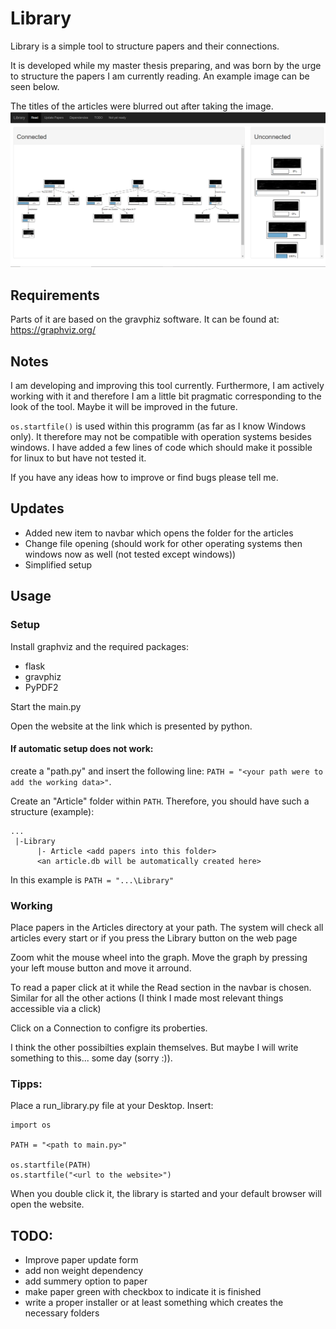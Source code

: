 # Library

Library is a simple tool to structure papers and their connections.

It is developed while my master thesis preparing, and was born by the urge to structure the papers I am currently reading.
An example image can be seen below. 


The titles of the articles were blurred out after taking the image.
![Example image](images/example.png)

## Requirements
Parts of it are based on the gravphiz software. 
It can be found at: https://graphviz.org/

## Notes
I am developing and improving this tool currently.
Furthermore, I am actively working with it and therefore 
I am a little bit pragmatic corresponding to the look of the tool.
Maybe it will be improved in the future.

`os.startfile()` is used within this programm (as far as I know Windows only). 
It therefore may not be compatible with operation systems besides windows.
I have added a few lines of code which should make it possible for linux to but have not tested it.


If you have any ideas how to improve or find bugs please tell me.

## Updates
- Added new item to navbar which opens the folder for the articles
- Change file opening (should work for other operating systems then windows now as well (not tested except windows))
- Simplified setup

## Usage
### Setup
Install graphviz and the required packages:
- flask
- gravphiz
- PyPDF2

Start the main.py

Open the website at the link which is presented by python.



#### If automatic setup does not work:
create a "path.py" and insert the following line:
```PATH = "<your path were to add the working data>"```.

Create an "Article" folder within `PATH`.
Therefore, you should have such a structure (example):
```
...
 |-Library
      |- Article <add papers into this folder>
      <an article.db will be automatically created here>
```
In this example is `PATH = "...\Library"`


### Working 
Place papers in the Articles directory at your path.
The system will check all articles every start or if you press the Library button on the web page

Zoom whit the mouse wheel into the graph.
Move the graph by pressing your left mouse button and move it arround.

To read a paper click at it while the Read section in the navbar is chosen.
Similar for all the other actions (I think I made most relevant things accessible via a click)

Click on a Connection to configre its proberties.



I think the other possibilties explain themselves.
But maybe I will write something to this... some day (sorry :)).

### Tipps:
Place a run_library.py file at your Desktop.
Insert:
```
import os

PATH = "<path to main.py>"

os.startfile(PATH)
os.startfile("<url to the website>")
```

When you double click it, the library is started and your default browser will open the website.


## TODO:
- Improve paper update form
- add non weight dependency
- add summery option to paper
- make paper green with checkbox to indicate it is finished
- write a proper installer or at least something which creates the necessary folders
